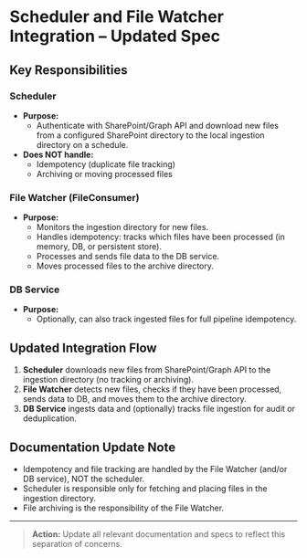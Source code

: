 # Scheduler and File Watcher Integration – Updated Spec

## Key Responsibilities

### Scheduler

- **Purpose:**
  - Authenticate with SharePoint/Graph API and download new files from a configured SharePoint directory to the local ingestion directory on a schedule.
- **Does NOT handle:**
  - Idempotency (duplicate file tracking)
  - Archiving or moving processed files

### File Watcher (FileConsumer)

- **Purpose:**
  - Monitors the ingestion directory for new files.
  - Handles idempotency: tracks which files have been processed (in memory, DB, or persistent store).
  - Processes and sends file data to the DB service.
  - Moves processed files to the archive directory.

### DB Service

- **Purpose:**
  - Optionally, can also track ingested files for full pipeline idempotency.

## Updated Integration Flow

1. **Scheduler** downloads new files from SharePoint/Graph API to the ingestion directory (no tracking or archiving).
2. **File Watcher** detects new files, checks if they have been processed, sends data to DB, and moves them to the archive directory.
3. **DB Service** ingests data and (optionally) tracks file ingestion for audit or deduplication.

## Documentation Update Note

- Idempotency and file tracking are handled by the File Watcher (and/or DB service), NOT the scheduler.
- Scheduler is responsible only for fetching and placing files in the ingestion directory.
- File archiving is the responsibility of the File Watcher.

---

> **Action:** Update all relevant documentation and specs to reflect this separation of concerns.
